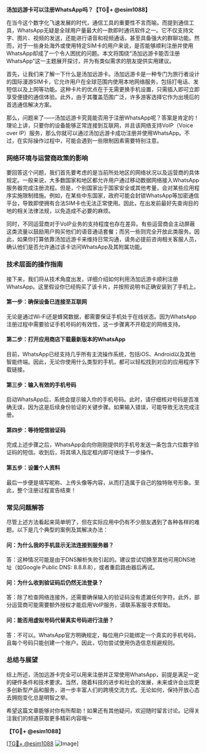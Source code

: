 **汤加远游卡可以注册WhatsApp吗？【TG💪+ @esim1088】**

在当今这个数字化飞速发展的时代，通信工具的重要性不言而喻。而提到通信工具，WhatsApp无疑是全球用户量最大的一款即时通讯软件之一。它不仅支持文字、图片、视频的发送，还能进行语音和视频通话，甚至具备强大的群聊功能。然而，对于一些身处海外或使用特定SIM卡的用户来说，是否能够顺利注册并使用WhatsApp却成了一个令人困扰的问题。本文将围绕“汤加远游卡能否注册WhatsApp”这一主题展开探讨，并为有类似需求的朋友提供实用建议。

首先，让我们来了解一下什么是汤加远游卡。汤加远游卡是一种专门为旅行者设计的国际漫游SIM卡，它允许用户在全球范围内使用本地网络服务，包括打电话、发短信以及上网等功能。这种卡片的优点在于无需更换手机设置，只需插入即可立即享受便捷的通信体验。此外，由于其覆盖范围广泛，许多游客选择它作为出境后的首选通信解决方案。

那么，问题来了——汤加远游卡究竟能否用于注册WhatsApp呢？答案是肯定的！理论上讲，只要你的设备能够正常连接到互联网，并且该网络支持VoIP（Voice over IP）服务，那么你就可以通过汤加远游卡成功注册并使用WhatsApp。不过，在实际操作过程中，可能会遇到一些限制因素需要特别注意。

### **网络环境与运营商政策的影响**

要回答这个问题，我们首先要考虑的是当前所处地区的网络状况以及运营商的具体规定。一般来说，大多数国家和地区都允许用户通过移动数据网络接入WhatsApp服务器完成注册流程。但是，个别国家出于国家安全或其他考量，会对某些应用程序实施限制措施。例如，在某些中东国家，政府可能会封锁WhatsApp等加密通信平台，导致即使拥有合法SIM卡也无法正常使用。因此，在出发前最好先查询目的地的相关法律法规，以免造成不必要的麻烦。

同时，不同运营商对于VoIP业务的支持程度也存在差异。有些运营商会主动屏蔽这类流量以鼓励用户购买他们的语音通话套餐；而另一些则完全开放此类服务。因此，如果你打算依靠汤加远游卡来维持日常沟通，请务必提前咨询相关客服人员，确认他们是否允许通过该卡访问WhatsApp及其附属功能。

### **技术层面的操作指南**

接下来，我们将从技术角度出发，详细介绍如何利用汤加远游卡顺利注册WhatsApp。这里假设你已经购买了该卡片，并按照说明书正确安装到了手机上。

#### **第一步：确保设备已连接至互联网**
无论是通过Wi-Fi还是蜂窝数据，都需要保证手机处于在线状态。因为WhatsApp注册过程中需要验证手机号码的有效性，这一步骤离不开稳定的网络支持。

#### **第二步：打开应用商店下载最新版本的WhatsApp**
目前，WhatsApp已经支持几乎所有主流操作系统，包括iOS、Android以及其他智能终端。因此，无论你使用什么类型的手机，都可以轻松找到对应的应用程序下载链接。

#### **第三步：输入有效的手机号码**
启动WhatsApp后，系统会提示输入你的手机号码。此时，请仔细核对号码是否准确无误，因为这是后续身份验证的关键步骤。如果输入错误，可能导致无法完成注册。

#### **第四步：等待短信验证码**
完成上述步骤之后，WhatsApp会向你刚刚提供的手机号发送一条包含六位数字验证码的短信。收到后，将其填入指定框内即可继续下一步操作。

#### **第五步：设置个人资料**
最后一步便是填写昵称、上传头像等内容，从而打造属于自己的独特账号形象。至此，整个注册过程宣告结束！

### **常见问题解答**

尽管上述方法看起来简单明了，但在实际应用中仍有不少朋友遇到了各种各样的难题。以下是几个典型的案例及其解决办法：

#### **问：为什么我的手机显示无法连接到服务器？**
答：这种情况可能是由于DNS解析失败引起的。建议尝试切换至其他可用DNS地址（如Google Public DNS: 8.8.8.8），或者重启路由器后再试。

#### **问：为什么收到验证码后仍然无法登录？**
答：除了检查网络连接外，还需要确保输入的验证码没有遗漏任何字符。此外，部分运营商可能需要额外授权才能启用VoIP服务，请联系客服寻求帮助。

#### **问：能否用虚拟号码代替真实号码进行注册？**
答：不可以。WhatsApp官方明确规定，每位用户只能绑定一个真实的手机号码，且每个号码只能创建一个账户。因此，切勿尝试使用伪造信息规避规则。

### **总结与展望**

综上所述，汤加远游卡完全可以用来注册并正常使用WhatsApp，前提是满足一定的硬件条件和技术要求。当然，随着科技的进步和社会的发展，未来或许会出现更多创新型产品和服务，进一步丰富人们的跨境交流方式。无论如何，保持开放心态去拥抱变化总是明智之举。

希望这篇文章能够对你有所帮助！如果还有其他疑问，欢迎随时留言讨论。记得关注我们的频道获取更多精彩内容哦～

**【TG💪+ @esim1088】**

[[TG💪+ @esim1088](https://t.me/s/esim1088) ![Image](https://i.postimg.cc/4NQfJmqS/Snipaste-2025-05-13-00-14-12.png)]